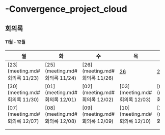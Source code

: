 # -Convergence_project_cloud

## 회의록

#### 11월 - 12월

| 월                            | 화                            | 수                            | 목                            | 금                            |
| ----------------------------- | ----------------------------- | ----------------------------- | ----------------------------- | ----------------------------- |
| [23](meeting.md#회의록 11/23) | [25](meeting.md#회의록 11/24) | [26](meeting.md#회의록 11/26) | [26](meeting.md#회의록-26)    | [27](meeting.md#회의록-27)    |
| [30](meeting.md#회의록 11/30) | [01](meeting.md#회의록 12/01) | [02](meeting.md#회의록 12/02) | [03](meeting.md#회의록 12/03) | [04](meeting.md#회의록 12/04) |
| [07](meeting.md#회의록 12/07) | [08](meeting.md#회의록 12/08) | [09](meeting.md#회의록 12/09) | [10](meeting.md#회의록 12/10) | [11](meeting.md#회의록 12/11) |
|                               |                               |                               |                               |                               |
|                               |                               |                               |                               |                               |

